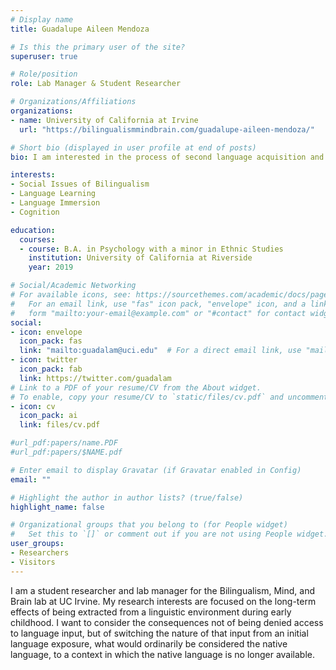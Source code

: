 ```yaml
---
# Display name
title: Guadalupe Aileen Mendoza

# Is this the primary user of the site?
superuser: true

# Role/position
role: Lab Manager & Student Researcher

# Organizations/Affiliations
organizations:
- name: University of California at Irvine
  url: "https://bilingualismmindbrain.com/guadalupe-aileen-mendoza/"

# Short bio (displayed in user profile at end of posts)
bio: I am interested in the process of second language acquisition and how the mind and brain accommodate and control two or more languages after being extracted from a linguistic environment during early childhood.

interests:
- Social Issues of Bilingualism
- Language Learning
- Language Immersion
- Cognition

education:
  courses:
  - course: B.A. in Psychology with a minor in Ethnic Studies
    institution: University of California at Riverside
    year: 2019

# Social/Academic Networking
# For available icons, see: https://sourcethemes.com/academic/docs/page-builder/#icons
#   For an email link, use "fas" icon pack, "envelope" icon, and a link in the
#   form "mailto:your-email@example.com" or "#contact" for contact widget.
social:
- icon: envelope
  icon_pack: fas
  link: "mailto:guadalam@uci.edu"  # For a direct email link, use "mailto:test@example.org".
- icon: twitter
  icon_pack: fab
  link: https://twitter.com/guadalam
# Link to a PDF of your resume/CV from the About widget.
# To enable, copy your resume/CV to `static/files/cv.pdf` and uncomment the lines below.
- icon: cv
  icon_pack: ai
  link: files/cv.pdf

#url_pdf:papers/name.PDF
#url_pdf:papers/$NAME.pdf

# Enter email to display Gravatar (if Gravatar enabled in Config)
email: ""

# Highlight the author in author lists? (true/false)
highlight_name: false

# Organizational groups that you belong to (for People widget)
#   Set this to `[]` or comment out if you are not using People widget.
user_groups:
- Researchers
- Visitors
---
```


I am a student researcher and lab manager for the Bilingualism, Mind, and Brain lab at UC Irvine.
My research interests are focused on the long-term effects of being extracted from a linguistic environment during early childhood. I want to consider the consequences not of being denied access to language input, but of switching the nature of that input from an initial language exposure, what would ordinarily be considered the native language, to a context in which the native language is no longer available.
